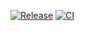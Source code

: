 [![Release](https://github.com/amort42/pyo-proj-amort42/actions/workflows/release.yaml/badge.svg)](https://github.com/amort42/pyo-proj-amort42/actions/workflows/release.yaml)
[![CI](https://github.com/amort42/pyo-proj-amort42/actions/workflows/ci.yaml/badge.svg)](https://github.com/amort42/pyo-proj-amort42/actions/workflows/ci.yaml)
